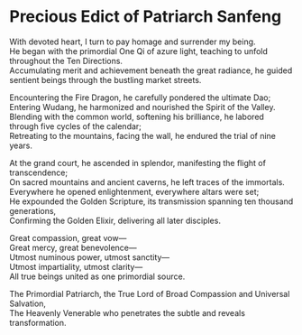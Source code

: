 # Precious Edict of Patriarch Sanfeng

With devoted heart, I turn to pay homage and surrender my being.  
He began with the primordial One Qi of azure light, teaching to unfold throughout the Ten Directions.  
Accumulating merit and achievement beneath the great radiance, he guided sentient beings through the bustling market streets.  

Encountering the Fire Dragon, he carefully pondered the ultimate Dao;  
Entering Wudang, he harmonized and nourished the Spirit of the Valley.  
Blending with the common world, softening his brilliance, he labored through five cycles of the calendar;  
Retreating to the mountains, facing the wall, he endured the trial of nine years.  

At the grand court, he ascended in splendor, manifesting the flight of transcendence;  
On sacred mountains and ancient caverns, he left traces of the immortals.  
Everywhere he opened enlightenment, everywhere altars were set;  
He expounded the Golden Scripture, its transmission spanning ten thousand generations,  
Confirming the Golden Elixir, delivering all later disciples.  

Great compassion, great vow—  
Great mercy, great benevolence—  
Utmost numinous power, utmost sanctity—  
Utmost impartiality, utmost clarity—  
All true beings united as one primordial source.  

The Primordial Patriarch, the True Lord of Broad Compassion and Universal Salvation,  
The Heavenly Venerable who penetrates the subtle and reveals transformation.